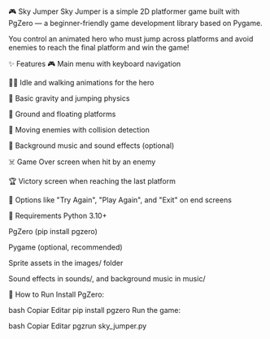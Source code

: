 🎮 Sky Jumper
Sky Jumper is a simple 2D platformer game built with PgZero — a beginner-friendly game development library based on Pygame.

You control an animated hero who must jump across platforms and avoid enemies to reach the final platform and win the game!

✨ Features
🎮 Main menu with keyboard navigation

🦸‍♂️ Idle and walking animations for the hero

🧠 Basic gravity and jumping physics

🧱 Ground and floating platforms

👾 Moving enemies with collision detection

🎵 Background music and sound effects (optional)

☠️ Game Over screen when hit by an enemy

🏆 Victory screen when reaching the last platform

🔁 Options like "Try Again", "Play Again", and "Exit" on end screens

🔧 Requirements
Python 3.10+

PgZero (pip install pgzero)

Pygame (optional, recommended)

Sprite assets in the images/ folder

Sound effects in sounds/, and background music in music/

🚀 How to Run
Install PgZero:

bash
Copiar
Editar
pip install pgzero
Run the game:

bash
Copiar
Editar
pgzrun sky_jumper.py
